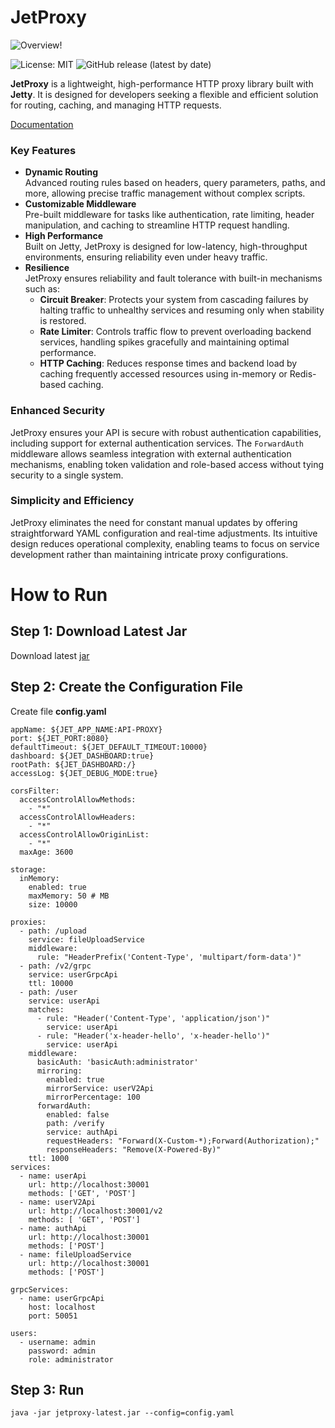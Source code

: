 
# JetProxy
![Overview!](https://jetproxy.andywiranata.me/assets/images/jetproxy-intro-3a53dc6772cf521d3d37312d672cf6f7.png "JetProxy Overview")

![License: MIT](https://img.shields.io/badge/License-MIT-blue.svg)
![GitHub release (latest by date)](https://img.shields.io/github/v/release/andywiranata/jetproxy)

**JetProxy** is a lightweight, high-performance HTTP proxy library built with **Jetty**. It is designed for developers seeking a flexible and efficient solution for routing, caching, and managing HTTP requests.

[Documentation](https://jetproxy.andywiranata.me/docs/intro)

### Key Features
- **Dynamic Routing**  
  Advanced routing rules based on headers, query parameters, paths, and more, allowing precise traffic management without complex scripts.
- **Customizable Middleware**  
  Pre-built middleware for tasks like authentication, rate limiting, header manipulation, and caching to streamline HTTP request handling.
- **High Performance**  
  Built on Jetty, JetProxy is designed for low-latency, high-throughput environments, ensuring reliability even under heavy traffic.
- **Resilience**  
  JetProxy ensures reliability and fault tolerance with built-in mechanisms such as:
  - **Circuit Breaker**: Protects your system from cascading failures by halting traffic to unhealthy services and resuming only when stability is restored.
  - **Rate Limiter**: Controls traffic flow to prevent overloading backend services, handling spikes gracefully and maintaining optimal performance.
  - **HTTP Caching**: Reduces response times and backend load by caching frequently accessed resources using in-memory or Redis-based caching.

### Enhanced Security
JetProxy ensures your API is secure with robust authentication capabilities, including support for external authentication services. The `ForwardAuth` middleware allows seamless integration with external authentication mechanisms, enabling token validation and role-based access without tying security to a single system.

### Simplicity and Efficiency
JetProxy eliminates the need for constant manual updates by offering straightforward YAML configuration and real-time adjustments. Its intuitive design reduces operational complexity, enabling teams to focus on service development rather than maintaining intricate proxy configurations.

# How to Run
## Step 1: Download Latest Jar
Download latest [jar](https://github.com/andywiranata/jetproxy/releases) 
## Step 2: Create the Configuration File
Create file **config.yaml**
```
appName: ${JET_APP_NAME:API-PROXY}
port: ${JET_PORT:8080}
defaultTimeout: ${JET_DEFAULT_TIMEOUT:10000}
dashboard: ${JET_DASHBOARD:true}
rootPath: ${JET_DASHBOARD:/}
accessLog: ${JET_DEBUG_MODE:true}

corsFilter:
  accessControlAllowMethods:
    - "*"
  accessControlAllowHeaders:
    - "*"
  accessControlAllowOriginList:
    - "*"
  maxAge: 3600

storage:
  inMemory:
    enabled: true
    maxMemory: 50 # MB
    size: 10000

proxies:
  - path: /upload
    service: fileUploadService
    middleware:
      rule: "HeaderPrefix('Content-Type', 'multipart/form-data')"
  - path: /v2/grpc
    service: userGrpcApi
    ttl: 10000
  - path: /user
    service: userApi
    matches:
      - rule: "Header('Content-Type', 'application/json')"
        service: userApi
      - rule: "Header('x-header-hello', 'x-header-hello')"
        service: userApi
    middleware:
      basicAuth: 'basicAuth:administrator'
      mirroring:
        enabled: true
        mirrorService: userV2Api
        mirrorPercentage: 100
      forwardAuth:
        enabled: false
        path: /verify
        service: authApi
        requestHeaders: "Forward(X-Custom-*);Forward(Authorization);"
        responseHeaders: "Remove(X-Powered-By)"
    ttl: 1000
services:
  - name: userApi
    url: http://localhost:30001
    methods: ['GET', 'POST']
  - name: userV2Api
    url: http://localhost:30001/v2
    methods: [ 'GET', 'POST']
  - name: authApi
    url: http://localhost:30001
    methods: ['POST']
  - name: fileUploadService
    url: http://localhost:30001
    methods: ['POST']

grpcServices:
  - name: userGrpcApi
    host: localhost
    port: 50051

users:
  - username: admin
    password: admin
    role: administrator

```
## Step 3: Run
```
java -jar jetproxy-latest.jar --config=config.yaml
```
